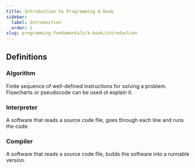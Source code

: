 ```yaml
---
title: Introduction to Programming A-book
sidebar:
  label: Introduction
  order: 1
slug: programming-fundamentals/a-book/introduction
---
```


## Definitions

### Algorithm

Finite sequence of well-defined instructions for solving a problem. Flowcharts
or pseudocode can be used ot explain it.

### Interpreter

A software that reads a source code file, goes through each line and runs the
code.

### Compiler

A software that reads a source code file, builds the software into a runnable
version.
